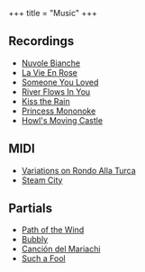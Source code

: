 +++
title = "Music"
+++

## Recordings

- [Nuvole Bianche](</music/nuvole bianche.mp3>)
- [La Vie En Rose](</music/la vie en rose.mp3>)
- [Someone You Loved](</music/someone you loved.mp3>)
- [River Flows In You](/music/river.mp3)
- [Kiss the Rain](</music/kiss the rain.mp3>)
- [Princess Mononoke](/music/mononoke.mp3)
- [Howl's Moving Castle](/music/howl.mp3)

## MIDI

- [Variations on Rondo Alla Turca](/music/rondo.mp3)
- [Steam City](</music/Steam City.mp3>)

## Partials

- [Path of the Wind](</music/path of the wind.mp3>)
- [Bubbly](/music/bubbly.mp3)
- [Canción del Mariachi](/music/cancion.mp3)
- [Such a Fool](</music/such a fool.mp3>)
